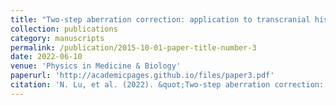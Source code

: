 ```yaml
---
title: "Two-step aberration correction: application to transcranial histotripsy"
collection: publications
category: manuscripts
permalink: /publication/2015-10-01-paper-title-number-3
date: 2022-06-10
venue: 'Physics in Medicine & Biology'
paperurl: 'http://academicpages.github.io/files/paper3.pdf'
citation: 'N. Lu, et al. (2022). &quot;Two-step aberration correction: application to transcranial histotripsy.&quot; <i>Physics in Medicine & Biology</i>. 67(12).'
---
```



